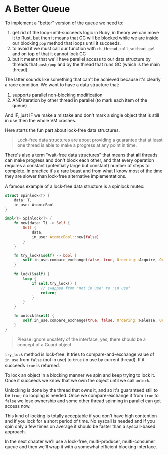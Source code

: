 # A Better Queue

To implement a "better" version of the queue we need to:

1. get rid of the loop-until-succeeds logic in Ruby, in theory we can move it to Rust, but then it means that GC will be blocked while we are inside our blocking `pop` method that loops until it succeeds.
2. to avoid it we must call our function with `rb_thread_call_without_gvl` and on top of that it cannot lock GC
3. but it means that we'll have parallel access to our data structure by threads that `push/pop` and by the thread that runs GC (which is the main thread).

The latter sounds like something that can't be achieved because it's clearly a race condition. We want to have a data structure that:

1. supports parallel non-blocking modification
2. AND iteration by other thread in parallel (to mark each item of the queue)

And IF, just IF we make a mistake and don't mark a single object that is still in use then the whole VM crashes.

Here starts the fun part about lock-free data structures.

> Lock-free data structures are about providing a guarantee that at least one thread is able to make a progress at any point in time.

There's also a term "wait-free data structures" that means that **all** threads can make progress and don't block each other, and that every operation requires a constant (potentially large but constant) number of steps to complete. In practice it's a rare beast and from what I know most of the time they are slower than lock-free alternative implementations.

A famous example of a lock-free data structure is a spinlock mutex:

```rs
struct Spinlock<T> {
    data: T,
    in_use: AtomicBool
}

impl<T> Spinlock<T> {
    fn new(data: T) -> Self {
        Self {
            data,
            in_use: AtomicBool::new(false)
        }
    }

    fn try_lock(&self) -> bool {
        self.in_use.compare_exchange(false, true, Ordering::Acquire, Ordering::Relaxed).is_ok()
    }

    fn lock(&self) {
        loop {
            if self.try_lock() {
                // swapped from "not in use" to "in use"
                return;
            }
        }
    }

    fn unlock(&self) {
        self.in_use.compare_exchange(true, false, Ordering::Release, Ordering::Relaxed)
    }
}
```

> Please ignore unsafety of the interface, yes, there should be a concept of a Guard object

`try_lock` method is lock-free. It tries to compare-and-exchange value of `in_use` from `false` (not in use) to `true` (in use by current thread). If it succeeds `true` is returned.

To lock an object in a blocking manner we spin and keep trying to lock it. Once it succeeds we know that we own the object until we call `unlock`.

Unlocking is done by the thread that owns it, and so it's guaranteed still to be `true`; no looping is needed. Once we compare-exchange it from `true` to `false` we lose ownership and some other thread spinning in parallel can get access now.

This kind of locking is totally acceptable if you don't have high contention and if you lock for a short period of time. No syscall is needed and if you spin only a few times on average it should be faster than a syscall-based approach.

In the next chapter we'll use a lock-free, multi-producer, multi-consumer queue and then we'll wrap it with a somewhat efficient blocking interface.
